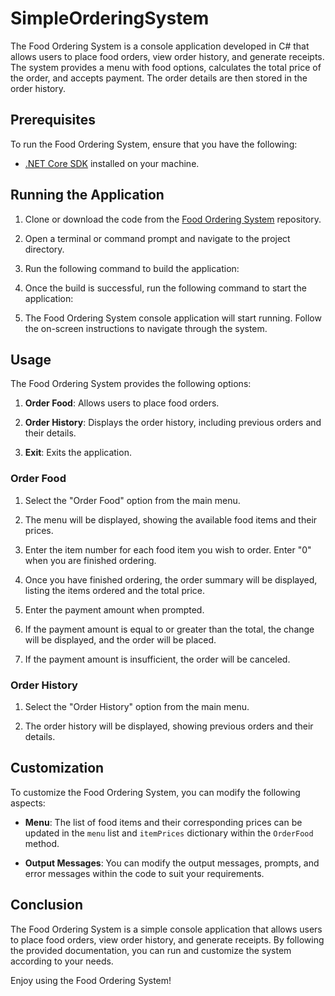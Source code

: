 # SimpleOrderingSystem
The Food Ordering System is a console application developed in C# that allows users to place food orders, view order history, and generate receipts. The system provides a menu with food options, calculates the total price of the order, and accepts payment. The order details are then stored in the order history.

## Prerequisites

To run the Food Ordering System, ensure that you have the following:

- [.NET Core SDK](https://dotnet.microsoft.com/download) installed on your machine.

## Running the Application

1. Clone or download the code from the [Food Ordering System](https://github.com/NightDev19/SimpleOrderingSystem.git) repository.

2. Open a terminal or command prompt and navigate to the project directory.

3. Run the following command to build the application:
4. Once the build is successful, run the following command to start the application:

5. The Food Ordering System console application will start running. Follow the on-screen instructions to navigate through the system.

## Usage

The Food Ordering System provides the following options:

1. **Order Food**: Allows users to place food orders.

2. **Order History**: Displays the order history, including previous orders and their details.

3. **Exit**: Exits the application.

### Order Food

1. Select the "Order Food" option from the main menu.

2. The menu will be displayed, showing the available food items and their prices.

3. Enter the item number for each food item you wish to order. Enter "0" when you are finished ordering.

4. Once you have finished ordering, the order summary will be displayed, listing the items ordered and the total price.

5. Enter the payment amount when prompted.

6. If the payment amount is equal to or greater than the total, the change will be displayed, and the order will be placed.

7. If the payment amount is insufficient, the order will be canceled.

### Order History

1. Select the "Order History" option from the main menu.

2. The order history will be displayed, showing previous orders and their details.

## Customization

To customize the Food Ordering System, you can modify the following aspects:

- **Menu**: The list of food items and their corresponding prices can be updated in the `menu` list and `itemPrices` dictionary within the `OrderFood` method.

- **Output Messages**: You can modify the output messages, prompts, and error messages within the code to suit your requirements.

## Conclusion

The Food Ordering System is a simple console application that allows users to place food orders, view order history, and generate receipts. By following the provided documentation, you can run and customize the system according to your needs.

Enjoy using the Food Ordering System!
